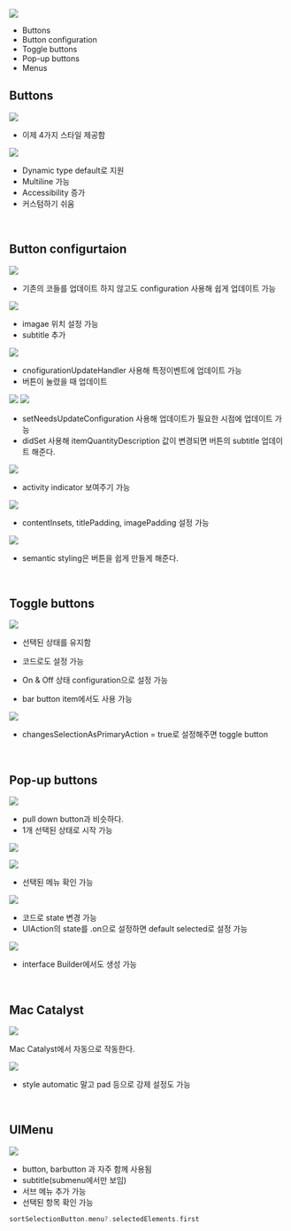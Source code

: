 ![](https://velog.velcdn.com/images/qnm83/post/c8e749fd-af96-4cb7-9bcb-49557595e129/image.png)

- Buttons
- Button configuration
- Toggle buttons
- Pop-up buttons
- Menus

## Buttons

![](https://velog.velcdn.com/images/qnm83/post/183501cc-d9c2-417e-97e4-517d59981a25/image.png)

- 이제 4가지 스타일 제공함

![](https://velog.velcdn.com/images/qnm83/post/52a88a9d-ba41-420d-a9b0-78ddfeba7f21/image.png)

- Dynamic type default로 지원
- Multiline 가능
- Accessibility 증가 
- 커스텀하기 쉬움

<br>

## Button configurtaion

![](https://velog.velcdn.com/images/qnm83/post/afcf18d0-897b-4e0a-8906-506e27799c46/image.png)

- 기존의 코들를 업데이트 하지 않고도 configuration 사용해 쉽게 업데이트 가능

![](https://velog.velcdn.com/images/qnm83/post/16b3e4a3-97bb-4572-913d-f3efa0125153/image.png)

- imagae 위치 설정 가능
- subtitle 추가

![](https://velog.velcdn.com/images/qnm83/post/5e0295d5-fffc-4255-854f-d4002447765b/image.png)

- cnofigurationUpdateHandler 사용해 특정이벤트에 업데이트 가능
- 버튼이 눌렸을 때 업데이트

![](https://velog.velcdn.com/images/qnm83/post/505d4ea5-6190-404b-af0c-7b8f6445859c/image.png)
![](https://velog.velcdn.com/images/qnm83/post/4a305c00-a501-414a-bc6f-171964c2e775/image.png)

- setNeedsUpdateConfiguration 사용해 업데이트가 필요한 시점에 업데이트 가능
- didSet 사용해 itemQuantityDescription 값이 변경되면 버튼의 subtitle 업데이트 해준다.

![](https://velog.velcdn.com/images/qnm83/post/624c5d71-9cec-4306-9201-08730dacf207/image.png)

- activity indicator 보여주기 가능

![](https://velog.velcdn.com/images/qnm83/post/6d2a1d35-f80d-4423-8f12-4b02c81e3952/image.png)

- contentInsets, titlePadding, imagePadding 설정 가능


![](https://velog.velcdn.com/images/qnm83/post/83021eb1-b70e-4d6e-a170-759ae3f06fa4/image.png)

- semantic styling은 버튼을 쉽게 만들게 해준다.


<br>

## Toggle buttons


![](https://velog.velcdn.com/images/qnm83/post/f40bec91-52d0-455d-8287-d767acef6653/image.png)

- 선택된 상태를 유지함 
- 코드로도 설정 가능
- On & Off 상태 configuration으로 설정 가능

- bar button item에서도 사용 가능

![](https://velog.velcdn.com/images/qnm83/post/d64f04eb-d8e1-466a-81ab-7afa7727b88a/image.png)

- changesSelectionAsPrimaryAction = true로 설정해주면 toggle button


<br>

## Pop-up buttons

![](https://velog.velcdn.com/images/qnm83/post/ec8a0af9-6f97-43ff-b173-f5f19f3b5905/image.png)

- pull down button과 비슷하다.
- 1개 선택된 상태로 시작 가능

![](https://velog.velcdn.com/images/qnm83/post/69299a04-5509-45c2-9b8e-a3a9c9fee354/image.png)


![](https://velog.velcdn.com/images/qnm83/post/a97a2f0c-408e-4d92-9146-e342834f4cec/image.png)

- 선택된 메뉴 확인 가능

![](https://velog.velcdn.com/images/qnm83/post/4c640b88-b57c-4d8a-8805-1e7dec1763a8/image.png)

- 코드로 state 변경 가능
- UIAction의 state를 .on으로 설정하면 default selected로 설정 가능


![](https://velog.velcdn.com/images/qnm83/post/34ecead1-de14-497d-807c-efd0cfea00d4/image.png)

- interface Builder에서도 생성 가능


<br>

## Mac Catalyst

![](https://velog.velcdn.com/images/qnm83/post/5cbc35a8-ef93-4437-9db5-23fc95031cc4/image.png)


Mac Catalyst에서 자동으로 작동한다.

![](https://velog.velcdn.com/images/qnm83/post/f07530cc-43da-4685-8d92-e8ff3df82256/image.png)

- style automatic 말고 pad 등으로 강제 설정도 가능

<br>

## UIMenu

![](https://velog.velcdn.com/images/qnm83/post/e90ddddc-0ed0-4986-9f57-3e0b0a2b8337/image.png)

- button, barbutton 과 자주 함께 사용됨
- subtitle(submenu에서만 보임) 
- 서브 메뉴 추가 가능
- 선택된 항목 확인 가능

```swift
sortSelectionButton.menu?.selectedElements.first
```